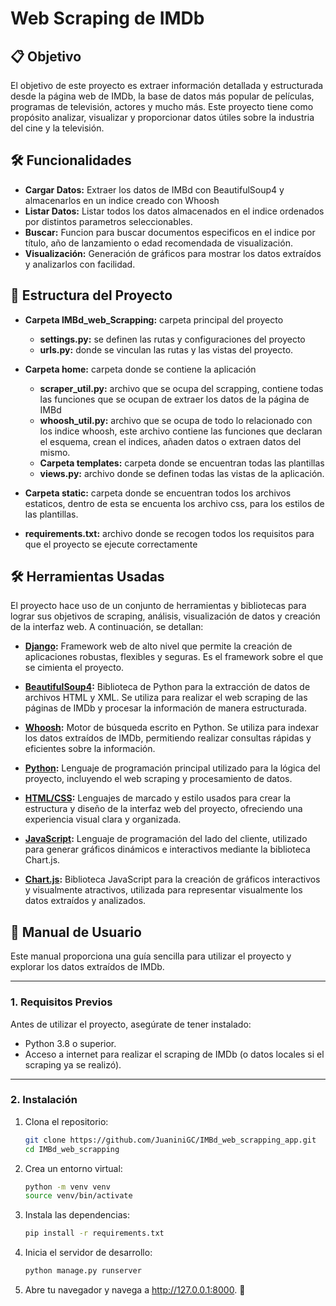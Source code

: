 # Web Scraping de IMDb

## 📋 Objetivo
El objetivo de este proyecto es extraer información detallada y estructurada desde la página web de IMDb, la base de datos más popular de películas, programas de televisión, actores y mucho más. Este proyecto tiene como propósito analizar, visualizar y proporcionar datos útiles sobre la industria del cine y la televisión.

## 🛠️ Funcionalidades
- **Cargar Datos:** Extraer los datos de IMBd con BeautifulSoup4 y almacenarlos en un indice creado con Whoosh 
- **Listar Datos:** Listar todos los datos almacenados en el indice ordenados por distintos parametros seleccionables.
- **Buscar:** Funcion para buscar documentos especificos en el indice por título, año de lanzamiento o edad recomendada de visualización.  
- **Visualización:** Generación de gráficos para mostrar los datos extraídos y analizarlos con facilidad. 

## 📂 Estructura del Proyecto
- **Carpeta IMBd_web_Scrapping:** carpeta principal del proyecto 
    - **settings.py:**  se definen las rutas y configuraciones del proyecto 
    - **urls.py:** donde se vinculan las rutas y las vistas del proyecto.

- **Carpeta home:** carpeta donde se contiene la aplicación
    - **scraper_util.py:** archivo que se ocupa del scrapping, contiene todas las funciones que se ocupan de extraer los datos de la página de IMBd
    - **whoosh_util.py:** archivo que se ocupa de todo lo relacionado con los indice whoosh, este archivo contiene las funciones que declaran el esquema, crean el indices, añaden datos o extraen datos del mismo. 
    - **Carpeta templates:** carpeta donde se encuentran todas las plantillas
    - **views.py:** archivo donde se definen todas las vistas de la aplicación.

- **Carpeta static:** carpeta donde se encuentran todos los archivos estaticos, dentro de esta se encuenta los archivo css, para los estilos de las plantillas.

- **requirements.txt:** archivo donde se recogen todos los requisitos para que el proyecto se ejecute correctamente

## 🛠️ Herramientas Usadas
El proyecto hace uso de un conjunto de herramientas y bibliotecas para lograr sus objetivos de scraping, análisis, visualización de datos y creación de la interfaz web. A continuación, se detallan:

- **[Django](https://www.djangoproject.com/):** Framework web de alto nivel que permite la creación de aplicaciones robustas, flexibles y seguras. Es el framework sobre el que se cimienta el proyecto.

- **[BeautifulSoup4](https://www.crummy.com/software/BeautifulSoup/):** Biblioteca de Python para la extracción de datos de archivos HTML y XML. Se utiliza para realizar el web scraping de las páginas de IMDb y procesar la información de manera estructurada.

- **[Whoosh](https://whoosh.readthedocs.io/):** Motor de búsqueda escrito en Python. Se utiliza para indexar los datos extraídos de IMDb, permitiendo realizar consultas rápidas y eficientes sobre la información.

- **[Python](https://www.python.org/):** Lenguaje de programación principal utilizado para la lógica del proyecto, incluyendo el web scraping y procesamiento de datos.

- **[HTML/CSS](https://developer.mozilla.org/en-US/docs/Web/HTML):** Lenguajes de marcado y estilo usados para crear la estructura y diseño de la interfaz web del proyecto, ofreciendo una experiencia visual clara y organizada.

- **[JavaScript](https://developer.mozilla.org/en-US/docs/Web/JavaScript):** Lenguaje de programación del lado del cliente, utilizado para generar gráficos dinámicos e interactivos mediante la biblioteca Chart.js.

- **[Chart.js](https://www.chartjs.org/):** Biblioteca JavaScript para la creación de gráficos interactivos y visualmente atractivos, utilizada para representar visualmente los datos extraídos y analizados.

## 📖 Manual de Usuario

Este manual proporciona una guía sencilla para utilizar el proyecto y explorar los datos extraídos de IMDb.

---

### **1. Requisitos Previos**
Antes de utilizar el proyecto, asegúrate de tener instalado:
- Python 3.8 o superior.
- Acceso a internet para realizar el scraping de IMDb (o datos locales si el scraping ya se realizó).

---

### **2. Instalación**

1. Clona el repositorio:
   ```bash
   git clone https://github.com/JuaniniGC/IMBd_web_scrapping_app.git
   cd IMBd_web_scrapping
   ```

2. Crea un entorno virtual:
   ```bash
   python -m venv venv
   source venv/bin/activate
   ```

3. Instala las dependencias: 
    ```bash
   pip install -r requirements.txt
   ```

4. Inicia el servidor de desarrollo:
    ```bash
   python manage.py runserver
   ```

5. Abre tu navegador y navega a http://127.0.0.1:8000. 🚀

